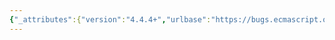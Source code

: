 ```yaml
---
{"_attributes":{"version":"4.4.4+","urlbase":"https://bugs.ecmascript.org/","maintainer":"dherman@mozilla.com"},"bug":{"bug_id":1768,"creation_ts":"2013-08-13 07:36:00 -0700","short_desc":"15.4.5.3, 15.14.5.3, 15.16.5.3: full stop misplaced","delta_ts":"2013-08-13 11:08:26 -0700","product":"Draft for 6th Edition","component":"editorial issue","version":"Rev 16: July 15, 2013 Draft","rep_platform":"All","op_sys":"All","bug_status":"RESOLVED","resolution":"DUPLICATE","dup_id":1695,"priority":"Normal","bug_severity":"normal","everconfirmed":true,"reporter":{"uid":"andrebargull","name":"André Bargull"},"assigned_to":{"uid":"allen","name":"Allen Wirfs-Brock"},"long_desc":[{"commentid":4865,"comment_count":0,"who":{"uid":"andrebargull","name":"André Bargull"},"bug_when":"2013-08-13 07:36:38 -0700","thetext":"15.4.5.3 Properties of Array Iterator Instances, preamble.\n15.14.5.3 Properties of Map Iterator Instances, preamble.\n15.16.5.3 Properties of Set Iterator Instances, preamble.\n\n\nMove the full stop outside the parenthesised text."},{"commentid":4880,"comment_count":1,"who":{"uid":"andrebargull","name":"André Bargull"},"bug_when":"2013-08-13 11:08:26 -0700","thetext":"Dup of bug 1695, bug 1708, bug 1709\n\n*** This bug has been marked as a duplicate of bug 1695 ***"}]}}
---
```

